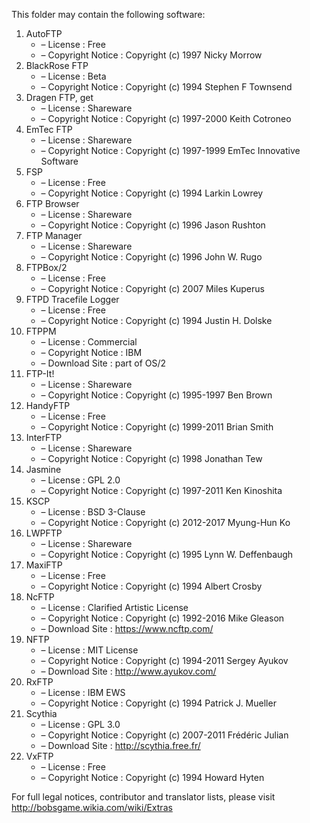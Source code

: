 ﻿This folder may contain the following software:

1. AutoFTP
   - – License : Free
   - – Copyright Notice : Copyright (c) 1997 Nicky Morrow
2. BlackRose FTP
   - – License : Beta
   - – Copyright Notice : Copyright (c) 1994 Stephen F Townsend
3. Dragen FTP, get
   - – License : Shareware
   - – Copyright Notice : Copyright (c) 1997-2000 Keith Cotroneo
4. EmTec FTP
   - – License : Shareware
   - – Copyright Notice : Copyright (c) 1997-1999 EmTec Innovative Software
5. FSP
   - – License : Free
   - – Copyright Notice : Copyright (c) 1994 Larkin Lowrey
6. FTP Browser
   - – License : Shareware
   - – Copyright Notice : Copyright (c) 1996 Jason Rushton
7. FTP Manager
   - – License : Shareware
   - – Copyright Notice : Copyright (c) 1996 John W. Rugo
8. FTPBox/2
   - – License : Free
   - – Copyright Notice : Copyright (c) 2007 Miles Kuperus
9. FTPD Tracefile Logger
   - – License : Free
   - – Copyright Notice : Copyright (c) 1994 Justin H. Dolske
10. FTPPM
    - – License : Commercial
    - – Copyright Notice : IBM
    - – Download Site : part of OS/2
10. FTP-It!
    - – License : Shareware
    - – Copyright Notice : Copyright (c) 1995-1997 Ben Brown
11. HandyFTP
    - – License : Free
    - – Copyright Notice : Copyright (c) 1999-2011 Brian Smith
12. InterFTP
    - – License : Shareware
    - – Copyright Notice : Copyright (c) 1998 Jonathan Tew
13. Jasmine
    - – License : GPL 2.0
    - – Copyright Notice : Copyright (c) 1997-2011 Ken Kinoshita
14. KSCP
    - – License : BSD 3-Clause
    - – Copyright Notice : Copyright (c) 2012-2017 Myung-Hun Ko
15. LWPFTP
    - – License : Shareware
    - – Copyright Notice : Copyright (c) 1995 Lynn W. Deffenbaugh
16. MaxiFTP
    - – License : Free
    - – Copyright Notice : Copyright (c) 1994 Albert Crosby
17. NcFTP
    - – License : Clarified Artistic License
    - – Copyright Notice : Copyright (c) 1992-2016 Mike Gleason
    - – Download Site : https://www.ncftp.com/
18. NFTP
    - – License : MIT License
    - – Copyright Notice : Copyright (c) 1994-2011 Sergey Ayukov
    - – Download Site : http://www.ayukov.com/
19. RxFTP
    - – License : IBM EWS
    - – Copyright Notice : Copyright (c) 1994 Patrick J. Mueller
20. Scythia
    - – License : GPL 3.0
    - – Copyright Notice : Copyright (c) 2007-2011 Frédéric Julian
    - – Download Site : http://scythia.free.fr/
21. VxFTP
    - – License : Free
    - – Copyright Notice : Copyright (c) 1994 Howard Hyten

For full legal notices, contributor and translator lists, please visit http://bobsgame.wikia.com/wiki/Extras
